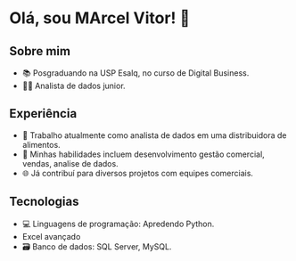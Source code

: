 # Olá, sou MArcel Vitor! 👋

## Sobre mim

- 📚 Posgraduando na USP Esalq, no curso de Digital Business.
- 👨‍💻 Analista de dados junior.

## Experiência

- 💼 Trabalho atualmente como analista de dados em uma distribuidora de alimentos.
- 🔧 Minhas habilidades incluem desenvolvimento gestão comercial, vendas, analise de dados.
- 🌐 Já contribuí para diversos projetos com equipes comerciais.

## Tecnologias

- 💻 Linguagens de programação: Apredendo Python.
- Excel avançado
- 🗃️ Banco de dados: SQL Server, MySQL.

